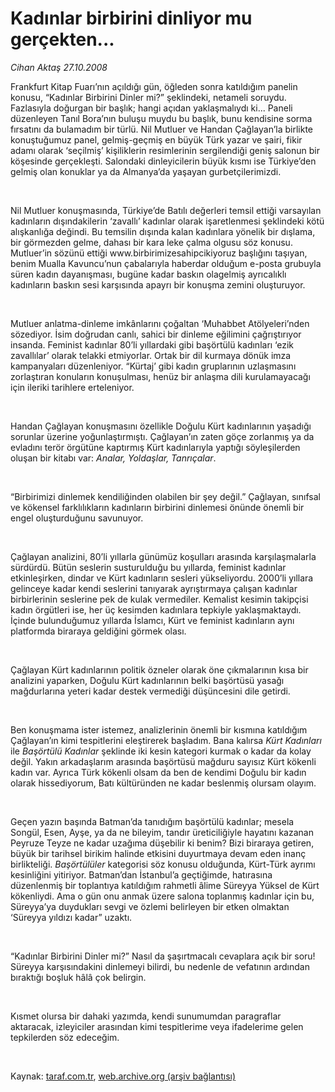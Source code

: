 # Kadınlar birbirini dinliyor mu gerçekten...

*Cihan Aktaş 27.10.2008*

<div class="taraf_structure_2col_1zq">
<div class="margen_n">



 <p></p><p>Frankfurt Kitap Fuarı’nın açıldığı gün, öğleden sonra katıldığım panelin konusu, “Kadınlar Birbirini Dinler mi?” şeklindeki, netameli soruydu. Fazlasıyla doğurgan bir başlık; hangi açıdan yaklaşmalıydı ki... Paneli düzenleyen Tanıl Bora’nın buluşu muydu bu başlık, bunu kendisine sorma fırsatını da bulamadım bir türlü. Nil Mutluer ve Handan Çağlayan’la birlikte konuştuğumuz panel, gelmiş-geçmiş en büyük Türk yazar ve şairi, fikir adamı olarak ‘seçilmiş’ kişiliklerin resimlerinin sergilendiği geniş salonun bir köşesinde gerçekleşti. Salondaki dinleyicilerin büyük kısmı ise Türkiye’den gelmiş olan konuklar ya da Almanya’da yaşayan gurbetçilerimizdi. </p><br/>
<p>Nil Mutluer konuşmasında, Türkiye’de Batılı değerleri temsil ettiği varsayılan kadınların dışındakilerin ‘zavallı’ kadınlar olarak işaretlenmesi şeklindeki kötü alışkanlığa değindi. Bu temsilin dışında kalan kadınlara yönelik bir dışlama, bir görmezden gelme, dahası bir kara leke çalma olgusu söz konusu. Mutluer’in sözünü ettiği www.birbirimizesahipcikiyoruz başlığını taşıyan, benim Mualla Kavuncu’nun çabalarıyla haberdar olduğum e-posta grubuyla süren kadın dayanışması, bugüne kadar baskın olagelmiş ayrıcalıklı kadınların baskın sesi karşısında apayrı bir konuşma zemini oluşturuyor. </p><br/>
<p>Mutluer anlatma-dinleme imkânlarını çoğaltan ‘Muhabbet Atölyeleri’nden sözediyor. İsim doğrudan canlı, sahici bir dinleme eğilimini çağrıştırıyor insanda. Feminist kadınlar 80’li yıllardaki gibi başörtülü kadınları ‘ezik zavallılar’ olarak telakki etmiyorlar. Ortak bir dil kurmaya dönük imza kampanyaları düzenleniyor. “Kürtaj’ gibi kadın gruplarının uzlaşmasını zorlaştıran konuların konuşulması, henüz bir anlaşma dili kurulamayacağı için ileriki tarihlere erteleniyor. </p><br/>
<p>Handan Çağlayan konuşmasını özellikle Doğulu Kürt kadınlarının yaşadığı sorunlar üzerine yoğunlaştırmıştı. Çağlayan’ın zaten göçe zorlanmış ya da evladını terör örgütüne kaptırmış Kürt kadınlarıyla yaptığı söyleşilerden oluşan bir kitabı var: <i>Analar, Yoldaşlar, Tanrıçalar</i>. </p><br/>
<p>“Birbirimizi dinlemek kendiliğinden olabilen bir şey değil.” Çağlayan, sınıfsal ve kökensel farklılıkların kadınların birbirini dinlemesi önünde önemli bir engel oluşturduğunu savunuyor. </p><br/>
<p>Çağlayan analizini, 80’li yıllarla günümüz koşulları arasında karşılaşmalarla sürdürdü. Bütün seslerin susturulduğu bu yıllarda, feminist kadınlar etkinleşirken, dindar ve Kürt kadınların sesleri yükseliyordu. 2000’li yıllara gelinceye kadar kendi seslerini tanıyarak ayrıştırmaya çalışan kadınlar birbirlerinin seslerine pek de kulak vermediler. Kemalist kesimin takipçisi kadın örgütleri ise, her üç kesimden kadınlara tepkiyle yaklaşmaktaydı. İçinde bulunduğumuz yıllarda İslamcı, Kürt ve feminist kadınların aynı platformda biraraya geldiğini görmek olası. </p><br/>
<p>Çağlayan Kürt kadınlarının politik özneler olarak öne çıkmalarının kısa bir analizini yaparken, Doğulu Kürt kadınlarının belki başörtüsü yasağı mağdurlarına yeteri kadar destek vermediği düşüncesini dile getirdi.</p><br/>
<p>Ben konuşmama ister istemez, analizlerinin önemli bir kısmına katıldığım Çağlayan’ın kimi tespitlerini eleştirerek başladım. Bana kalırsa <i>Kürt Kadınları</i> ile <i>Başörtülü Kadınlar</i> şeklinde iki kesin kategori kurmak o kadar da kolay değil. Yakın arkadaşlarım arasında başörtüsü mağduru sayısız Kürt kökenli kadın var. Ayrıca Türk kökenli olsam da ben de kendimi Doğulu bir kadın olarak hissediyorum, Batı kültüründen ne kadar beslenmiş olursam olayım. </p><br/>
<p>Geçen yazın başında Batman’da tanıdığım başörtülü kadınlar; mesela Songül, Esen, Ayşe, ya da ne bileyim, tandır üreticiliğiyle hayatını kazanan Peyruze Teyze ne kadar uzağıma düşebilir ki benim? Bizi biraraya getiren, büyük bir tarihsel birikim halinde etkisini duyurtmaya devam eden inanç birlikteliği. <i>Başörtülüler </i>kategorisi söz konusu olduğunda, Kürt-Türk ayrımı kesinliğini yitiriyor. Batman’dan İstanbul’a geçtiğimde, hatırasına düzenlenmiş bir toplantıya katıldığım rahmetli âlime Süreyya Yüksel de Kürt kökenliydi. Ama o gün onu anmak üzere salona toplanmış kadınlar için bu, Süreyya’ya duydukları sevgi ve özlemi belirleyen bir etken olmaktan ‘Süreyya yıldızı kadar” uzaktı. </p><br/>
<p>“Kadınlar Birbirini Dinler mi?” Nasıl da şaşırtmacalı cevaplara açık bir soru! Süreyya karşısındakini dinlemeyi bilirdi, bu nedenle de vefatının ardından bıraktığı boşluk hâlâ çok belirgin.</p><br/>
<p>Kısmet olursa bir dahaki yazımda, kendi sunumumdan paragraflar aktaracak, izleyiciler arasından kimi tespitlerime veya ifadelerime gelen tepkilerden söz edeceğim. </p>

<br/>


<div id="taraf_not">
</div>

</div>


</div>

Kaynak: [taraf.com.tr](http://www.taraf.com.tr:80/makale/2413.htm), [web.archive.org (arşiv bağlantısı)](http://web.archive.org/web/20081219011928/http://www.taraf.com.tr:80/makale/2413.htm)
